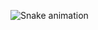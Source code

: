 
 
  ![Snake animation](https://github.com/eagrundy/eagrundy/blob/output/github-contribution-grid-snake.svg)

